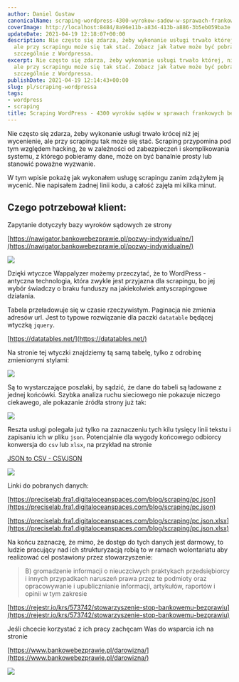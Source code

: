 ```yaml
---
author: Daniel Gustaw
canonicalName: scraping-wordpress-4300-wyrokow-sadow-w-sprawach-frankowych-bez-linii-kodu
coverImage: http://localhost:8484/8a96e11b-a834-413b-a886-3b5eb059ba3e.avif
updateDate: 2021-04-19 12:18:07+00:00
description: Nie często się zdarza, żeby wykonanie usługi trwało której, niż jej wycenienie,
  ale przy scrapingu może się tak stać. Zobacz jak łatwe może być pobranie danych,
  szczególnie z Wordpressa.
excerpt: Nie często się zdarza, żeby wykonanie usługi trwało której, niż jej wycenienie,
  ale przy scrapingu może się tak stać. Zobacz jak łatwe może być pobranie danych,
  szczególnie z Wordpressa.
publishDate: 2021-04-19 12:14:43+00:00
slug: pl/scraping-wordpressa
tags:
- wordpress
- scraping
title: Scraping WordPress - 4300 wyroków sądów w sprawach frankowych bez linii kodu
---
```




Nie często się zdarza, żeby wykonanie usługi trwało krócej niż jej wycenienie, ale przy scrapingu tak może się stać. Scraping przypomina pod tym względem hacking, że w zależności od zabezpieczeń i skomplikowania systemu, z którego pobieramy dane, może on być banalnie prosty lub stanowić poważne wyzwanie.

W tym wpisie pokażę jak wykonałem usługę scrapingu zanim zdążyłem ją wycenić. Nie napisałem żadnej linii kodu, a całość zajęła mi kilka minut.

## Czego potrzebował klient:

Zapytanie dotyczyły bazy wyroków sądowych ze strony

[https://nawigator.bankowebezprawie.pl/pozwy-indywidualne/](https://nawigator.bankowebezprawie.pl/pozwy-indywidualne/)

![](http://localhost:8484/7a238f0e-5274-43d1-abb9-24f9cbf45bad.avif)

Dzięki wtyczce Wappalyzer możemy przeczytać, że to WordPress - antyczna technologia, która zwykle jest przyjazna dla scrapingu, bo jej wybór świadczy o braku funduszy na jakiekolwiek antyscrapingowe działania.

Tabela przeładowuje się w czasie rzeczywistym. Paginacja nie zmienia adresów url. Jest to typowe rozwiązanie dla paczki `datatable` będącej wtyczką `jquery`.

[https://datatables.net/](https://datatables.net/)

Na stronie tej wtyczki znajdziemy tą samą tabelę, tylko z odrobinę zmienionymi stylami:

![](http://localhost:8484/8c945eb6-3854-4054-a3b2-b3282411e363.avif)

Są to wystarczające poszlaki, by sądzić, że dane do tabeli są ładowane z jednej końcówki. Szybka analiza ruchu sieciowego nie pokazuje niczego ciekawego, ale pokazanie źródła strony już tak:

![](http://localhost:8484/43d4180b-e8ae-4b4d-b8a6-1b5962d3e929.avif)

Reszta usługi polegała już tylko na zaznaczeniu tych kilu tysięcy linii tekstu i zapisaniu ich w pliku `json`. Potencjalnie dla wygody końcowego odbiorcy konwersja do `csv` lub `xlsx`, na przykład na stronie

[JSON to CSV - CSVJSON](https://csvjson.com/json2csv)

![](http://localhost:8484/2ae82148-8458-4caa-bb30-2376d9db19d8.avif)

Linki do pobranych danych:

[https://preciselab.fra1.digitaloceanspaces.com/blog/scraping/pc.json](https://preciselab.fra1.digitaloceanspaces.com/blog/scraping/pc.json)

[https://preciselab.fra1.digitaloceanspaces.com/blog/scraping/pc.json.xlsx](https://preciselab.fra1.digitaloceanspaces.com/blog/scraping/pc.json.xlsx)

Na końcu zaznaczę, że mimo, że dostęp do tych danych jest darmowy, to ludzie pracujący nad ich strukturyzacją robią to w ramach wolontariatu aby realizować cel postawiony przez stowarzyszenie:

> B) gromadzenie informacji o nieuczciwych praktykach przedsiębiorcy i innych przypadkach naruszeń prawa przez te podmioty oraz opracowywanie i upublicznianie informacji, artykułów, raportów i opinii w tym zakresie

[https://rejestr.io/krs/573742/stowarzyszenie-stop-bankowemu-bezprawiu](https://rejestr.io/krs/573742/stowarzyszenie-stop-bankowemu-bezprawiu)

Jeśli chcecie korzystać z ich pracy zachęcam Was do wsparcia ich na stronie

[https://www.bankowebezprawie.pl/darowizna/](https://www.bankowebezprawie.pl/darowizna/)

![](http://localhost:8484/81b9771e-640d-4a50-997c-1018220a7158.avif)
